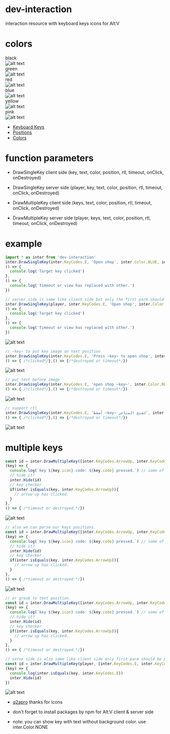 # dev-interaction
interaction resource with keyboard keys icons for Alt:V

# colors
black<br>
![alt text](https://github.com/omar-othmann/dev-interaction/blob/main/images/black.png)
<br>green<br>
![alt text](https://github.com/omar-othmann/dev-interaction/blob/main/images/green.png)
<br>red<br>
![alt text](https://github.com/omar-othmann/dev-interaction/blob/main/images/red.png)
<br>blue<br>
![alt text](https://github.com/omar-othmann/dev-interaction/blob/main/images/blue.png)
<br>yellow<br>
![alt text](https://github.com/omar-othmann/dev-interaction/blob/main/images/yellow.png)
<br>pink<br>
![alt text](https://github.com/omar-othmann/dev-interaction/blob/main/images/pink.png)

* [Keyboard Keys](https://github.com/omar-othmann/dev-interaction/blob/6fc9764568027619cbe225f6c5d161406c86b1ee/dev-interaction/client/main.js#L5)
* [Positions](https://github.com/omar-othmann/dev-interaction/blob/6fc9764568027619cbe225f6c5d161406c86b1ee/dev-interaction/client/main.js#L400)
* [Colors](https://github.com/omar-othmann/dev-interaction/blob/6fc9764568027619cbe225f6c5d161406c86b1ee/dev-interaction/client/main.js#L412)
# function parameters
* DrawSingleKey client side
(key, text, color, position, rtl, timeout, onClick, onDestroyed)
* DrawSingleKey server side
(player, key, text, color, position, rtl, timeout, onClick, onDestroyed)

* DrawMultipleKey client side
(keys, text, color, position, rtl, timeout, onClick, onDestroyed)
* DrawMultipleKey server side
(player, keys, text, color, position, rtl, timeout, onClick, onDestroyed)
# example
```js
import * as inter from 'dev-interaction'
inter.DrawSingleKey(inter.KeyCodes.E, 'Open shop', inter.Color.BLUE, inter.Position.TOP_LEFT, false, 30000,
() => {
  console.log('Target key clicked')
},
() => {
  console.log('Timeout or view has replaced with other.')
})

// server side is same like client side but only the first parm should be player example
inter.DrawSingleKey(player, inter.KeyCodes.E, 'Open shop', inter.Color.BLUE, inter.Position.TOP_LEFT, false, 30000,
() => {
  console.log('Target key clicked')
},
() => {
  console.log('Timeout or view has replaced with other.')
})
```
![alt text](https://github.com/omar-othmann/dev-interaction/blob/main/images/blue.png)

```js
// ~key~ to put key image on text position
inter.DrawSingleKey(inter.KeyCodes.E, 'Press ~key~ to open shop', inter.Color.BLACK, inter.Position.TOP_LEFT, false, 30000,
() => { /*clicked*/},() => {/*destroyed or timeout*/})
```
![alt text](https://github.com/omar-othmann/dev-interaction/blob/main/images/press_multi.png)

```js
// put text before image
inter.DrawSingleKey(inter.KeyCodes.E, 'open shop ~key~', inter.Color.RED, inter.Position.TOP_LEFT, false, 30000,
() => { /*clicked*/},() => {/*destroyed or timeout*/})
```
![alt text](https://github.com/omar-othmann/dev-interaction/blob/main/images/text_before.png)

```js
// support rtl
inter.DrawSingleKey(inter.KeyCodes.E, 'أضغط ~key~ لفتح المتاجر', inter.Color.BLACK, inter.Position.TOP_LEFT, true, 30000,
() => { /*clicked*/},() => {/*destroyed or timeout*/})
```
![alt text](https://github.com/omar-othmann/dev-interaction/blob/main/images/rtl.png)

# multiple keys
```js
const id = inter.DrawMultipleKey([inter.KeyCodes.ArrowUp, inter.KeyCodes.ArrowDown], 'Press some of this keys', inter.Color.BLACK, inter.Position.TOP_LEFT, false, 3000,
(key) => {
  console.log(`key ${key.icon} code: ${key.code} pressed.`) // some of target keys has been pressed.
  // hide it?
  inter.Hide(id)
  // key checker
  if(inter.isEquals(key, inter.KeyCodes.ArrowUp)){
    // arrow up has clicked.
  }
},
() => { /*timeout or destroyed.*/})
```
![alt text](https://github.com/omar-othmann/dev-interaction/blob/main/images/double_key.png)
```js
// also we can parse our keys positions.
const id = inter.DrawMultipleKey([inter.KeyCodes.ArrowUp, inter.KeyCodes.ArrowDown], 'Press ~key~ to move up or ~key~ to move down', inter.Color.BLACK, inter.Position.TOP_LEFT, false, 3000,
(key) => {
  console.log(`key ${key.icon} code: ${key.code} pressed.`) // some of target keys has been pressed.
  // hide it?
  inter.Hide(id)
  // key checker
  if(inter.isEquals(key, inter.KeyCodes.ArrowUp)){
    // arrow up has clicked.
  }
},
() => { /*timeout or destroyed.*/})
```
![alt text](https://github.com/omar-othmann/dev-interaction/blob/main/images/arrow_dobule.png)
```js
// or groub to text position.
const id = inter.DrawMultipleKey([inter.KeyCodes.ArrowUp, inter.KeyCodes.ArrowDown], 'Press some of this keys ~keys~ to do something.', inter.Color.BLACK, inter.Position.TOP_LEFT, false, 3000,
(key) => {
  console.log(`key ${key.icon} code: ${key.code} pressed.`) // some of target keys has been pressed.
  // hide it?
  inter.Hide(id)
  // key checker
  if(inter.isEquals(key, inter.KeyCodes.ArrowUp)){
    // arrow up has clicked.
  }
},
() => { /*timeout or destroyed.*/})

// serve side is also same like client side only first parm should be player
const id = inter.DrawMultipleKey(player, [inter.KeyCodes.E, inter.KeyCodes.F], 'Press ~key~ from server side ~key~ this also', inter.Color.BLACK, inter.Position.TOP_LEFT, false, 3000,
(key) => {
  console.log(inter.isEquals(key, inter.KeyCodes.E))
  inter.Hide(id)
})
```
![alt text](https://github.com/omar-othmann/dev-interaction/blob/main/images/groub_position.png)
* [q2apro](https://github.com/q2apro/keyboard-keys-speedflips) thanks for icons

* don't forget to install packages by npm for Alt:V client & server side
* note: you can show key with text without background color. use inter.Color.NONE
